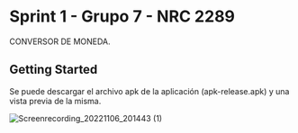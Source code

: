 # Sprint 1 - Grupo 7 - NRC 2289

CONVERSOR DE MONEDA.

## Getting Started

Se puede descargar el archivo apk de la aplicación (apk-release.apk) y una vista previa de la misma.

![Screenrecording_20221106_201443 (1)](https://user-images.githubusercontent.com/113074370/200211282-63cb3a2e-5a9e-4b67-983f-c390556e9393.gif)
